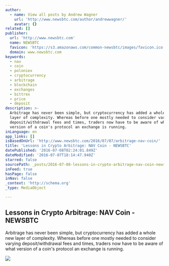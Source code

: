 ```yaml
---
author:
  - name: View all posts by Andrew Wagner
    url: 'http://www.newsbtc.com/author/andrewwagner/'
    avatar: {}
related: []
publisher:
  url: 'http://www.newsbtc.com'
  name: NEWSBTC
  favicon: 'https://s3.amazonaws.com/common-newsbtc/images/favicon.ico'
  domain: www.newsbtc.com
keywords:
  - nav
  - coin
  - poloniex
  - cryptocurrency
  - arbitrage
  - blockchain
  - exchanges
  - bittrex
  - price
  - deposit
description: >-
  Arbitrage has never been simple, but cryptocurrency has added a whole new
  layer of complexity. Whereas before one mostly needed to consider varying
  deposit/withdrawal fees and times, traders now have to be aware of what
  version of a coin's protocol an exchange is running.
inLanguage: en
app_links: []
isBasedOnUrl: 'http://www.newsbtc.com/2016/07/07/arbitrage-nav-coin/'
title: 'Lessons in Crypto Arbitrage: NAV Coin - NEWSBTC'
datePublished: '2016-07-08T02:24:01.849Z'
dateModified: '2016-07-07T18:14:47.940Z'
starred: false
sourcePath: _posts/2016-07-08-lessons-in-crypto-arbitrage-nav-coin-newsbtc.md
inFeed: true
hasPage: false
inNav: false
_context: 'http://schema.org'
_type: MediaObject

---
```

<article style=""><h1>Lessons in Crypto Arbitrage: NAV Coin - NEWSBTC</h1><p>Arbitrage has never been simple, but cryptocurrency has added a whole new layer of complexity. Whereas before one mostly needed to consider varying deposit/withdrawal fees and times, traders now have to be aware of what version of a coin's protocol an exchange is running.</p><img src="http://s3.amazonaws.com/main-newsbtc-images/2016/07/07184245/NAV-CoinMarketCap.jpg" /></article>